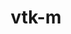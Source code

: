 ---
title: "vtk-m"
layout: cache
categories: [package, develop-2023-05-14]
meta: {"versions": ["1.9.0", "2.0.0"], "compilers": ["gcc@=11.1.0", "gcc@=7.3.1", "gcc@=7.5.0", "oneapi@=2023.0.0"], "oss": ["amzn2", "ubuntu18.04", "ubuntu20.04"], "platforms": ["linux"], "targets": ["aarch64", "neoverse_n1", "ppc64le", "x86_64", "x86_64_v3"], "stacks": ["data-vis-sdk", "e4s", "e4s-oneapi", "e4s-power", "radiuss", "radiuss-aws", "radiuss-aws-aarch64", "root"], "num_specs": 13, "num_specs_by_stack": {"root": 13, "data-vis-sdk": 3, "e4s-power": 2, "radiuss-aws": 1, "e4s": 3, "radiuss-aws-aarch64": 2, "e4s-oneapi": 1, "radiuss": 1}}
spec_details: [{"hash": "rnvbjybwqxvmeed26nvwej25htlqclds", "compiler": "gcc@=11.1.0", "versions": ["1.9.0"], "os": "ubuntu20.04", "platform": "linux", "target": "x86_64_v3", "variants": ["~64bitids", "+ascent_types", "build_system=cmake", "build_type=Release", "~cuda", "+doubleprecision", "+examples", "+fpic", "generator=make", "~ipo", "~kokkos", "~logging", "+mpi", "+openmp", "+rendering", "~rocm", "+shared", "~tbb", "~testlib", "~virtuals"], "stacks": ["root", "data-vis-sdk"], "size": "-", "tarball": "https://binaries.spack.io/releases/develop-2023-05-14/build_cache/linux-ubuntu20.04-x86_64_v3/gcc-11.1.0/vtk-m-1.9.0/linux-ubuntu20.04-x86_64_v3-gcc-11.1.0-vtk-m-1.9.0-rnvbjybwqxvmeed26nvwej25htlqclds.spack"}, {"hash": "kihbpdn6lomo662wmp3ubvv6gvqeoq47", "compiler": "gcc@=11.1.0", "versions": ["2.0.0"], "os": "ubuntu20.04", "platform": "linux", "target": "ppc64le", "variants": ["~64bitids", "+ascent_types", "build_system=cmake", "build_type=Release", "+cuda", "cuda_arch=70", "+cuda_native", "+doubleprecision", "+examples", "~fpic", "generator=make", "~ipo", "~kokkos", "~logging", "+mpi", "+openmp", "+rendering", "~rocm", "+shared", "~tbb", "~testlib"], "stacks": ["e4s-power", "root"], "size": "-", "tarball": "https://binaries.spack.io/releases/develop-2023-05-14/build_cache/linux-ubuntu20.04-ppc64le/gcc-11.1.0/vtk-m-2.0.0/linux-ubuntu20.04-ppc64le-gcc-11.1.0-vtk-m-2.0.0-kihbpdn6lomo662wmp3ubvv6gvqeoq47.spack"}, {"hash": "bdjmucs6pwve7fw3aucwtfo5cbo2tvjd", "compiler": "gcc@=11.1.0", "versions": ["1.9.0"], "os": "ubuntu20.04", "platform": "linux", "target": "ppc64le", "variants": ["~64bitids", "+ascent_types", "build_system=cmake", "build_type=Release", "~cuda", "+doubleprecision", "+examples", "+fpic", "generator=make", "~ipo", "~kokkos", "~logging", "+mpi", "+openmp", "+rendering", "~rocm", "+shared", "~tbb", "~testlib", "~virtuals"], "stacks": ["e4s-power", "root"], "size": "-", "tarball": "https://binaries.spack.io/releases/develop-2023-05-14/build_cache/linux-ubuntu20.04-ppc64le/gcc-11.1.0/vtk-m-1.9.0/linux-ubuntu20.04-ppc64le-gcc-11.1.0-vtk-m-1.9.0-bdjmucs6pwve7fw3aucwtfo5cbo2tvjd.spack"}, {"hash": "elomaoy25j363g445l7shgzqvobght5r", "compiler": "gcc@=11.1.0", "versions": ["1.9.0"], "os": "ubuntu20.04", "platform": "linux", "target": "x86_64_v3", "variants": ["~64bitids", "+ascent_types", "build_system=cmake", "build_type=Release", "~cuda", "+doubleprecision", "+examples", "+fpic", "generator=make", "~ipo", "~kokkos", "~logging", "+mpi", "+openmp", "patches=7cc9541", "+rendering", "~rocm", "+shared", "~tbb", "~testlib", "~virtuals"], "stacks": ["root", "data-vis-sdk"], "size": "-", "tarball": "https://binaries.spack.io/releases/develop-2023-05-14/build_cache/linux-ubuntu20.04-x86_64_v3/gcc-11.1.0/vtk-m-1.9.0/linux-ubuntu20.04-x86_64_v3-gcc-11.1.0-vtk-m-1.9.0-elomaoy25j363g445l7shgzqvobght5r.spack"}, {"hash": "r55ux5jq62u7mneyra34mfpkpx7r5muy", "compiler": "gcc@=7.3.1", "versions": ["1.9.0"], "os": "amzn2", "platform": "linux", "target": "x86_64_v3", "variants": ["~64bitids", "+ascent_types", "build_system=cmake", "build_type=Release", "~cuda", "+doubleprecision", "+examples", "+fpic", "generator=make", "~ipo", "~kokkos", "~logging", "+mpi", "+openmp", "+rendering", "~rocm", "~shared", "~tbb", "~testlib", "~virtuals"], "stacks": ["root", "radiuss-aws"], "size": "-", "tarball": "https://binaries.spack.io/releases/develop-2023-05-14/build_cache/linux-amzn2-x86_64_v3/gcc-7.3.1/vtk-m-1.9.0/linux-amzn2-x86_64_v3-gcc-7.3.1-vtk-m-1.9.0-r55ux5jq62u7mneyra34mfpkpx7r5muy.spack"}, {"hash": "kkfqfygp5l33arbpocayd3hkqnew2zyr", "compiler": "gcc@=11.1.0", "versions": ["1.9.0"], "os": "ubuntu20.04", "platform": "linux", "target": "x86_64_v3", "variants": ["~64bitids", "+ascent_types", "build_system=cmake", "build_type=Release", "~cuda", "+doubleprecision", "+examples", "+fpic", "generator=make", "~ipo", "~kokkos", "~logging", "+mpi", "+openmp", "+rendering", "~rocm", "+shared", "~tbb", "~testlib", "~virtuals"], "stacks": ["root", "data-vis-sdk"], "size": "-", "tarball": "https://binaries.spack.io/releases/develop-2023-05-14/build_cache/linux-ubuntu20.04-x86_64_v3/gcc-11.1.0/vtk-m-1.9.0/linux-ubuntu20.04-x86_64_v3-gcc-11.1.0-vtk-m-1.9.0-kkfqfygp5l33arbpocayd3hkqnew2zyr.spack"}, {"hash": "gvjgjy7br2n7h2sqmlwt2xfqgvqzjrqs", "compiler": "gcc@=11.1.0", "versions": ["1.9.0"], "os": "ubuntu20.04", "platform": "linux", "target": "x86_64_v3", "variants": ["~64bitids", "+ascent_types", "build_system=cmake", "build_type=Release", "~cuda", "+doubleprecision", "+examples", "+fpic", "generator=make", "~ipo", "~kokkos", "~logging", "+mpi", "+openmp", "patches=7cc9541", "+rendering", "~rocm", "+shared", "~tbb", "~testlib", "~virtuals"], "stacks": ["e4s", "root"], "size": "-", "tarball": "https://binaries.spack.io/releases/develop-2023-05-14/build_cache/linux-ubuntu20.04-x86_64_v3/gcc-11.1.0/vtk-m-1.9.0/linux-ubuntu20.04-x86_64_v3-gcc-11.1.0-vtk-m-1.9.0-gvjgjy7br2n7h2sqmlwt2xfqgvqzjrqs.spack"}, {"hash": "4wmbdogci2iq44jd2z5jkodt4diei2va", "compiler": "gcc@=7.3.1", "versions": ["1.9.0"], "os": "amzn2", "platform": "linux", "target": "aarch64", "variants": ["~64bitids", "+ascent_types", "build_system=cmake", "build_type=Release", "~cuda", "+doubleprecision", "+examples", "+fpic", "generator=make", "~ipo", "~kokkos", "~logging", "+mpi", "+openmp", "+rendering", "~rocm", "~shared", "~tbb", "~testlib", "~virtuals"], "stacks": ["root", "radiuss-aws-aarch64"], "size": "-", "tarball": "https://binaries.spack.io/releases/develop-2023-05-14/build_cache/linux-amzn2-aarch64/gcc-7.3.1/vtk-m-1.9.0/linux-amzn2-aarch64-gcc-7.3.1-vtk-m-1.9.0-4wmbdogci2iq44jd2z5jkodt4diei2va.spack"}, {"hash": "ndwkcfyowehycgd5jj25xoflgapbz4ss", "compiler": "gcc@=11.1.0", "versions": ["2.0.0"], "os": "ubuntu20.04", "platform": "linux", "target": "x86_64_v3", "variants": ["~64bitids", "amdgpu_target=gfx90a", "+ascent_types", "build_system=cmake", "build_type=Release", "~cuda", "+doubleprecision", "+examples", "~fpic", "generator=make", "~ipo", "+kokkos", "~logging", "+mpi", "~openmp", "+rendering", "+rocm", "+shared", "~tbb", "~testlib"], "stacks": ["e4s", "root"], "size": "-", "tarball": "https://binaries.spack.io/releases/develop-2023-05-14/build_cache/linux-ubuntu20.04-x86_64_v3/gcc-11.1.0/vtk-m-2.0.0/linux-ubuntu20.04-x86_64_v3-gcc-11.1.0-vtk-m-2.0.0-ndwkcfyowehycgd5jj25xoflgapbz4ss.spack"}, {"hash": "w373vmzgilmx7ebsc4z3abv2iy5luzzn", "compiler": "gcc@=11.1.0", "versions": ["2.0.0"], "os": "ubuntu20.04", "platform": "linux", "target": "x86_64_v3", "variants": ["~64bitids", "+ascent_types", "build_system=cmake", "build_type=Release", "+cuda", "cuda_arch=80", "+cuda_native", "+doubleprecision", "+examples", "~fpic", "generator=make", "~ipo", "~kokkos", "~logging", "+mpi", "+openmp", "+rendering", "~rocm", "+shared", "~tbb", "~testlib"], "stacks": ["e4s", "root"], "size": "-", "tarball": "https://binaries.spack.io/releases/develop-2023-05-14/build_cache/linux-ubuntu20.04-x86_64_v3/gcc-11.1.0/vtk-m-2.0.0/linux-ubuntu20.04-x86_64_v3-gcc-11.1.0-vtk-m-2.0.0-w373vmzgilmx7ebsc4z3abv2iy5luzzn.spack"}, {"hash": "ovmtvlfiuypdvks7gtgg4nrjfwr2na7o", "compiler": "oneapi@=2023.0.0", "versions": ["2.0.0"], "os": "ubuntu20.04", "platform": "linux", "target": "x86_64", "variants": ["~64bitids", "+ascent_types", "build_system=cmake", "build_type=Release", "~cuda", "+doubleprecision", "+examples", "~fpic", "generator=make", "~ipo", "~kokkos", "~logging", "+mpi", "~openmp", "+rendering", "~rocm", "~shared", "~tbb", "~testlib"], "stacks": ["e4s-oneapi", "root"], "size": "-", "tarball": "https://binaries.spack.io/releases/develop-2023-05-14/build_cache/linux-ubuntu20.04-x86_64/oneapi-2023.0.0/vtk-m-2.0.0/linux-ubuntu20.04-x86_64-oneapi-2023.0.0-vtk-m-2.0.0-ovmtvlfiuypdvks7gtgg4nrjfwr2na7o.spack"}, {"hash": "gdvikvvamt3tw7xbttohxsmlttwygbow", "compiler": "gcc@=7.5.0", "versions": ["1.9.0"], "os": "ubuntu18.04", "platform": "linux", "target": "x86_64_v3", "variants": ["~64bitids", "+ascent_types", "build_system=cmake", "build_type=Release", "~cuda", "+doubleprecision", "+examples", "+fpic", "generator=make", "~ipo", "~kokkos", "~logging", "~mpi", "+openmp", "+rendering", "~rocm", "~shared", "~tbb", "~testlib", "~virtuals"], "stacks": ["root", "radiuss"], "size": "-", "tarball": "https://binaries.spack.io/releases/develop-2023-05-14/build_cache/linux-ubuntu18.04-x86_64_v3/gcc-7.5.0/vtk-m-1.9.0/linux-ubuntu18.04-x86_64_v3-gcc-7.5.0-vtk-m-1.9.0-gdvikvvamt3tw7xbttohxsmlttwygbow.spack"}, {"hash": "qpbm5lkpo2wa62gm3ir2yfrk5kzcgurp", "compiler": "gcc@=7.3.1", "versions": ["1.9.0"], "os": "amzn2", "platform": "linux", "target": "neoverse_n1", "variants": ["~64bitids", "+ascent_types", "build_system=cmake", "build_type=Release", "~cuda", "+doubleprecision", "+examples", "+fpic", "generator=make", "~ipo", "~kokkos", "~logging", "+mpi", "+openmp", "+rendering", "~rocm", "~shared", "~tbb", "~testlib", "~virtuals"], "stacks": ["root", "radiuss-aws-aarch64"], "size": "-", "tarball": "https://binaries.spack.io/releases/develop-2023-05-14/build_cache/linux-amzn2-neoverse_n1/gcc-7.3.1/vtk-m-1.9.0/linux-amzn2-neoverse_n1-gcc-7.3.1-vtk-m-1.9.0-qpbm5lkpo2wa62gm3ir2yfrk5kzcgurp.spack"}]
---